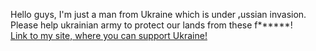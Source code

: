 Hello guys, I'm just a man from Ukraine which is under ᵣussian invasion. Please help ukrainian army to protect our lands from these f******!<br>
<a href="https://xxanqw.xyz/links#:~:text=Me%20a%20Coffee-,Help%20ZSU,-Lil4i4a%20Inc.">Link to my site, where you can support Ukraine!</a>
<!---
travix10x/travix10x is a ✨ special ✨ repository because its `README.md` (this file) appears on your GitHub profile.
You can click the Preview link to take a look at your changes.
--->

